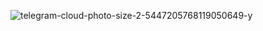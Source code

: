 ![telegram-cloud-photo-size-2-5447205768119050649-y](https://github.com/user-attachments/assets/844c5a2b-83e8-4743-9ce6-3d05ccce5ed0)
